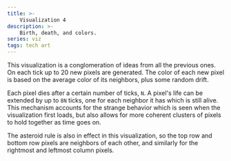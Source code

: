 ```yaml
---
title: >-
    Visualization 4
description: >-
    Birth, death, and colors.
series: viz
tags: tech art
---
```


<canvas id="canvas" style="padding-bottom: 2rem;" width="100%" height="100%"></canvas>

This visualization is a conglomeration of ideas from all the previous ones. On
each tick up to 20 new pixels are generated. The color of each new pixel is
based on the average color of its neighbors, plus some random drift.

Each pixel dies after a certain number of ticks, `N`. A pixel's life can be
extended by up to `8N` ticks, one for each neighbor it has which is still alive.
This mechanism accounts for the strange behavior which is seen when the
visualization first loads, but also allows for more coherent clusters of pixels
to hold together as time goes on.

The asteroid rule is also in effect in this visualization, so the top row and
bottom row pixels are neighbors of each other, and similarly for the rightmost
and leftmost column pixels.

<script type="text/javascript">

function randn(n) {
    return Math.floor(Math.random() * n);
}

const canvas = document.getElementById("canvas");
const parentWidth = canvas.parentElement.offsetWidth;

const rectSize = Math.floor(parentWidth /100 /2) *2; // must be even number
console.log("rectSize", rectSize);

canvas.width = parentWidth - rectSize - (parentWidth % rectSize);
canvas.height = canvas.width * 0.75;
canvas.height -= canvas.height % rectSize;
const ctx = canvas.getContext("2d");

const w = (canvas.width / rectSize) - 1;
const h = (canvas.height / rectSize) - 1;

class Elements {
  constructor() {
    this.els = {};
    this.diff = {};
  }

  _normCoord(coord) {
    if (typeof coord !== 'string') coord = JSON.stringify(coord);
    return coord;
  }

  get(coord) {
    return this.els[this._normCoord(coord)];
  }

  getAll() {
    return Object.values(this.els);
  }

  set(coord, el) {
    this.diff[this._normCoord(coord)] = {action: "set", coord: coord, ...el};
  }

  unset(coord) {
    this.diff[this._normCoord(coord)] = {action: "unset"};
  }

  drawDiff(ctx) {
    for (const coordStr in this.diff) {
      const el = this.diff[coordStr];
      const coord = JSON.parse(coordStr);

      if (el.action == "set") {
        ctx.fillStyle = `hsl(${el.h}, ${el.s}, ${el.l})`;
      } else {
        ctx.fillStyle = `#FFF`;
      }

      ctx.fillRect(coord[0]*rectSize, coord[1]*rectSize, rectSize, rectSize);
    }
  }

  applyDiff() {
    for (const coordStr in this.diff) {
      const el = this.diff[coordStr];
      delete this.diff[coordStr];

      if (el.action == "set") {
        delete el.action;
        this.els[coordStr] = el;
      } else {
        delete this.els[coordStr];
      }
    }
  }
}

const neighbors = [
    [-1, -1],   [0, -1],   [1, -1],
    [-1, 0], /* [0, 0], */ [1, 0],
    [-1, 1],    [0, 1],    [1, 1],
];

function neighborsOf(coord) {
  return neighbors.map((n) => {
    let nX = coord[0]+n[0];
    let nY = coord[1]+n[1];
    nX = (nX + w) % w;
    nY = (nY + h) % h;
    return [nX, nY];
  });
}

function randEmptyNeighboringCoord(els, coord) {
  const neighbors = neighborsOf(coord).sort(() => Math.random() - 0.5);
  for (const nCoord of neighbors) {
    if (!els.get(nCoord)) return nCoord;
  }
  return null;
}

function neighboringElsOf(els, coord) {
  const neighboringEls = [];
  for (const nCoord of neighborsOf(coord)) {
    const el = els.get(nCoord);
    if (el) neighboringEls.push(el);
  }
  return neighboringEls;
}

const drift = 30;
function newEl(nEls) {

  // for each h (which can be considered as degrees around a circle) break the h
  // down into x and y vectors, and add those up separately. Then find the angle
  // between those two resulting vectors, and that's the "average" h value.
  let x = 0;
  let y = 0;
  nEls.forEach((el) => {
    const hRad = el.h * Math.PI / 180;
    x += Math.cos(hRad);
    y += Math.sin(hRad);
  });

  let h = Math.atan2(y, x);
  h = h / Math.PI * 180;

  // apply some random drift, normalize
  h += (Math.random() * drift * 2) - drift;
  h = (h + 360) % 360;

  return {
    h: h,
    s: "100%",
    l: "50%",
  };
}

const requestAnimationFrame = 
  window.requestAnimationFrame || 
  window.mozRequestAnimationFrame || 
  window.webkitRequestAnimationFrame || 
  window.msRequestAnimationFrame;

const els = new Elements();

const maxNewElsPerTick = 20;
const deathThresh = 20;

let tick = 0;
function doTick() {
  tick++;

  const allEls = els.getAll().sort(() => Math.random() - 0.5);

  if (allEls.length == 0) {
    els.set([w/2, h/2], {
      h: randn(360),
      s: "100%",
      l: "50%",
    });
  }

  let newEls = 0;
  for (const el of allEls) {
    const nCoord = randEmptyNeighboringCoord(els, el.coord);
    if (!nCoord) continue; // el has no empty neighboring spots

    const nEl = newEl(neighboringElsOf(els, nCoord))
    nEl.tick = tick;
    els.set(nCoord, nEl);

    newEls++;
    if (newEls >= maxNewElsPerTick) break;
  }

  for (const el of allEls) {
    const nEls = neighboringElsOf(els, el.coord);
    if (tick - el.tick - (nEls.length * deathThresh) >= deathThresh) els.unset(el.coord);
  }

  els.drawDiff(ctx);
  els.applyDiff();
  requestAnimationFrame(doTick);
}
requestAnimationFrame(doTick);

</script>

